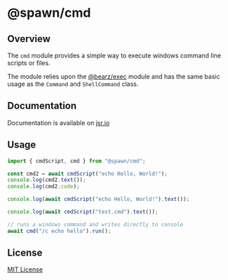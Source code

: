 # @spawn/cmd

## Overview

The `cmd` module provides a simple way to execute
windows command line scripts or files.

The module relies upon the [@bearz/exec][exec] module and
has the same basic usage as the `Command` and `ShellCommand` class.

## Documentation

Documentation is available on [jsr.io](https://jsr.io/@spawn/cmd/doc)

## Usage
```typescript
import { cmdScript, cmd } from "@spawn/cmd";

const cmd2 = await cmdScript("echo Hello, World!");
console.log(cmd2.text());
console.log(cmd2.code);

console.log(await cmdScript("echo Hello, World!").text());

console.log(await cmdScript("test.cmd").text()); 

// runs a windows command and writes directly to console
await cmd("/c echo hello").run();
```

## License

[MIT License](./LICENSE.md)

[exec]: https://jsr.io/@bearz/exec/doc